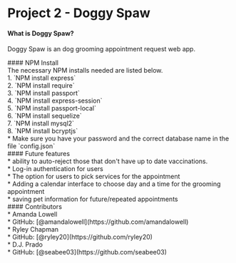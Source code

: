 # Project 2 - Doggy Spaw <br>

#### What is Doggy Spaw?<br>
<p>Doggy Spaw is an dog grooming appointment request web app.</p>
#### NPM Install <br>
The necessary NPM installs needed are listed below.<br>
    1. `NPM install express`<br>
    2. `NPM install require`<br>
    3. `NPM install passport`<br>
    4. `NPM install express-session`<br>
    5. `NPM install passport-local`<br>
    6. `NPM install sequelize`<br>
    7. `NPM install mysql2`<br>
    8. `NPM install bcryptjs`<br>
* Make sure you have your password and the correct database name in the file `config.json`<br>
#### Future features<br>
* ability to auto-reject those that don't have up to date vaccinations.<br>
* Log-in authentication for users<br>
* The option for users to pick services for the appointment<br>
* Adding a calendar interface to choose day and a time for the grooming appointment<br>
* saving pet information for future/repeated appointments<br>
#### Contributors<br>
* Amanda Lowell<br>
    * GitHub: [@amandalowell](https://github.com/amandalowell)<br>
* Ryley Chapman<br>
    * GitHub: [@ryley20](https://github.com/ryley20)<br>
* D.J. Prado<br>
    * GitHub: [@seabee03](https://github.com/seabee03)<br>

